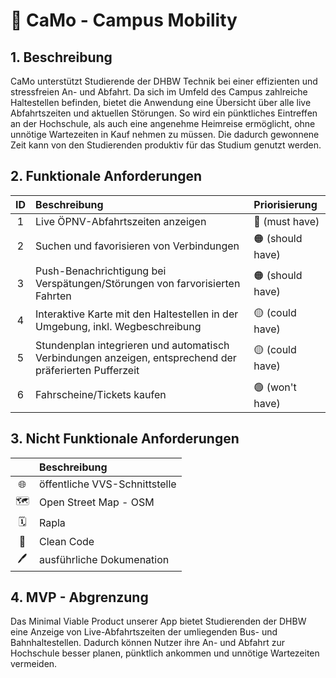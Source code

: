 # 🚌 CaMo - Campus Mobility
## 1. Beschreibung

CaMo unterstützt Studierende der DHBW Technik bei einer effizienten und stressfreien An- und Abfahrt. Da sich im Umfeld des Campus zahlreiche Haltestellen befinden, bietet die Anwendung eine Übersicht über alle live Abfahrtszeiten und aktuellen Störungen. So wird ein pünktliches Eintreffen an der Hochschule, als auch eine angenehme Heimreise ermöglicht, ohne unnötige Wartezeiten in Kauf nehmen zu müssen. Die dadurch gewonnene Zeit kann von den Studierenden produktiv für das Studium genutzt werden.

## 2. Funktionale Anforderungen
| ID | Beschreibung | Priorisierung |
| :---: | :--- | :--- |
| 1 | Live ÖPNV-Abfahrtszeiten anzeigen | 🔴 (must have) |
| 2 | Suchen und favorisieren von Verbindungen | 🟠 (should have) |
| 3 | Push-Benachrichtigung bei Verspätungen/Störungen von farvorisierten Fahrten | 🟠 (should have) |
| 4 | Interaktive Karte mit den Haltestellen in der Umgebung, inkl. Wegbeschreibung | 🟡 (could have) |
| 5 | Stundenplan integrieren und automatisch Verbindungen anzeigen, entsprechend der präferierten Pufferzeit | 🟡 (could have) |
| 6 | Fahrscheine/Tickets kaufen | 🟢 (won't have) |

## 3. Nicht Funktionale Anforderungen
|  | Beschreibung | 
| :---: | :--- |
| 🌐 | öffentliche VVS-Schnittstelle|
| 🗺️ | Open Street Map - OSM |
| 🗓 | Rapla  |
| 💎 | Clean Code |
| 🖊️ | ausführliche Dokumenation |

## 4. MVP - Abgrenzung

Das Minimal Viable Product unserer App bietet Studierenden der DHBW eine Anzeige von Live-Abfahrtszeiten der umliegenden Bus- und Bahnhaltestellen. Dadurch können Nutzer ihre An- und Abfahrt zur Hochschule besser planen, pünktlich ankommen und unnötige Wartezeiten vermeiden.

